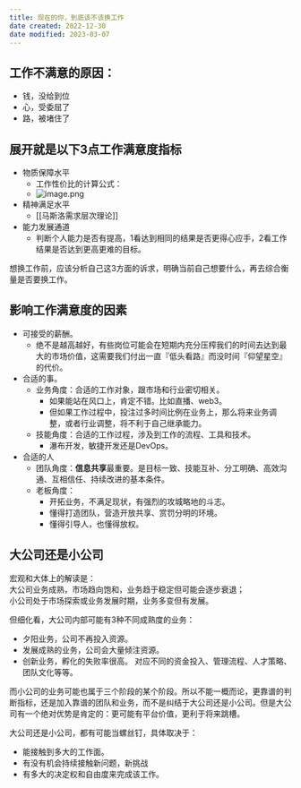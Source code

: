 ```yaml
---
title: 现在的你，到底该不该换工作
date created: 2022-12-30
date modified: 2023-03-07
---
```


## 工作不满意的原因：

- 钱，没给到位
- 心，受委屈了
- 路，被堵住了

## 展开就是以下3点工作满意度指标

- 物质保障水平
	- 工作性价比的计算公式：
	- ![image.png](https://img.oldwinter.top/20221230211138.png)
- 精神满足水平
	- [[马斯洛需求层次理论]]
- 能力发展通道
	- 判断个人能力是否有提高，1看达到相同的结果是否更得心应手，2看工作结果是否达到更高更难的目标。

想换工作前，应该分析自己这3方面的诉求，明确当前自己想要什么，再去综合衡量是否要换工作。

## 影响工作满意度的因素

- 可接受的薪酬。
	- 绝不是越高越好，有些岗位可能会在短期内充分压榨我们的时间去达到最大的市场价值，这需要我们付出一直『低头看路』而没时间『仰望星空』的代价。
- 合适的事。
	- 业务角度：合适的工作对象，跟市场和行业密切相关。
		- 如果能站在风口上，肯定不错。比如直播、web3。
		- 但如果工作过程中，投注过多时间比例在业务上，那么将来业务调整，或者行业调整，将不利于自己继承能力。
	- 技能角度：合适的工作过程，涉及到工作的流程、工具和技术。
		- 瀑布开发，敏捷开发还是DevOps。
- 合适的人
	- 团队角度：**信息共享**最重要。是目标一致、技能互补、分工明确、高效沟通、互相信任、持续改进的基本条件。
	- 老板角度：
		- 开拓业务，不满足现状，有强烈的攻城略地的斗志。
		- 懂得打造团队，营造开放共享、赏罚分明的环境。
		- 懂得引导人，也懂得放权。

## 大公司还是小公司

宏观和大体上的解读是：  
大公司业务成熟，市场趋向饱和，业务趋于稳定但可能会逐步衰退；  
小公司处于市场探索或业务发展时期，业务多变但有发展。

但细化看，大公司内部可能有3种不同成熟度的业务：

- 夕阳业务，公司不再投入资源。
- 发展成熟的业务，公司会大量倾注资源。
- 创新业务，孵化的失败率很高。
对应不同的资金投入、管理流程、人才策略、团队文化等等。

而小公司的业务可能也属于三个阶段的某个阶段。所以不能一概而论，更靠谱的判断指标，还是加入靠谱的团队和业务，而不是纠结于大公司还是小公司。但是大公司有一个绝对优势是肯定的：更可能有平台价值，更利于将来跳槽。

大公司还是小公司，都有可能当螺丝钉，具体取决于：

- 能接触到多大的工作面。
- 有没有机会持续接触新问题，新挑战
- 有多大的决定权和自由度来完成该工作。
